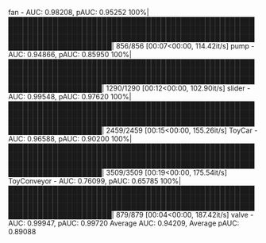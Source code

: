fan - AUC: 0.98208, pAUC: 0.95252
100%|███████████████████████████████████████████████████████████████████████████████████████████████████████████████████████████████████████████████████████████████████████████| 856/856 [00:07<00:00, 114.42it/s]
pump - AUC: 0.94866, pAUC: 0.85950
100%|█████████████████████████████████████████████████████████████████████████████████████████████████████████████████████████████████████████████████████████████████████████| 1290/1290 [00:12<00:00, 102.90it/s]
slider - AUC: 0.99548, pAUC: 0.97620
100%|█████████████████████████████████████████████████████████████████████████████████████████████████████████████████████████████████████████████████████████████████████████| 2459/2459 [00:15<00:00, 155.26it/s]
ToyCar - AUC: 0.96588, pAUC: 0.90200
100%|█████████████████████████████████████████████████████████████████████████████████████████████████████████████████████████████████████████████████████████████████████████| 3509/3509 [00:19<00:00, 175.54it/s]
ToyConveyor - AUC: 0.76099, pAUC: 0.65785
100%|███████████████████████████████████████████████████████████████████████████████████████████████████████████████████████████████████████████████████████████████████████████| 879/879 [00:04<00:00, 187.42it/s]
valve - AUC: 0.99947, pAUC: 0.99720
Average AUC: 0.94209,  Average pAUC: 0.89088
